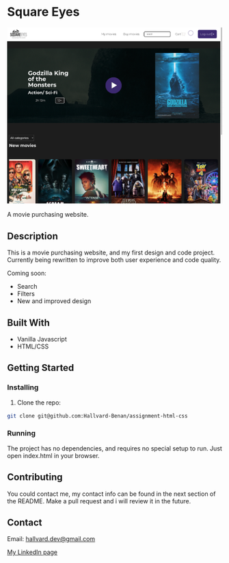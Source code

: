 # Square Eyes

<a href="https://unique-sawine-7f2812.netlify.app/">![image](https://github.com/Hallvard-Benan/assignment-html-css/blob/main/src/images/Skjermbilde%202023-06-11%20kl.%2019.45.50.png)</a>

A movie purchasing website.

## Description

This is a movie purchasing website, and my first design and code project. Currently being rewritten to improve both user experience and code quality.

Coming soon:
- Search
- Filters
- New and improved design

## Built With

- Vanilla Javascript
- HTML/CSS

## Getting Started

### Installing

1. Clone the repo:

```bash
git clone git@github.com:Hallvard-Benan/assignment-html-css
```

### Running
The project has no dependencies, and requires no special setup to run.
Just open index.html in your browser.

## Contributing

You could contact me, my contact info can be found in the next section of the README.  Make a pull request and i will review it in the future.

## Contact

Email:
hallvard.dev@gmail.com

[My LinkedIn page](https://www.linkedin.com/in/hallvard-benan-282937249/)
